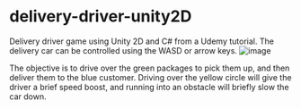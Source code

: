 # delivery-driver-unity2D
Delivery driver game using Unity 2D and C# from a Udemy tutorial. 
The delivery car can be controlled using the WASD or arrow keys. 
![image](https://user-images.githubusercontent.com/59841794/144724643-b6f5c3df-3d7f-45d3-ac91-cf091f410b10.png)

The objective is to drive over the green packages to pick them up, and then deliver them to the blue customer. 
Driving over the yellow circle will give the driver a brief speed boost, and running into an obstacle will briefly slow the car down. 
